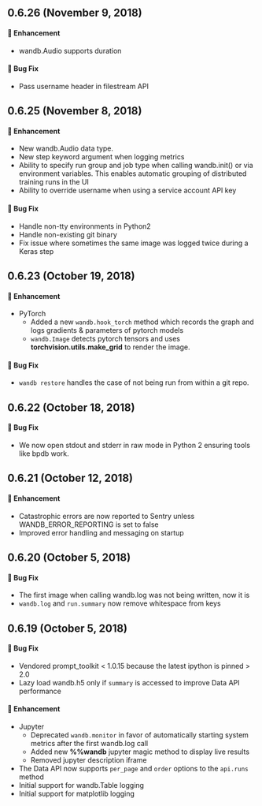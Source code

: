 ## 0.6.26 (November 9, 2018)

#### :nail_care: Enhancement

-   wandb.Audio supports duration

#### :bug: Bug Fix

-   Pass username header in filestream API

## 0.6.25 (November 8, 2018)

#### :nail_care: Enhancement

-   New wandb.Audio data type.
-   New step keyword argument when logging metrics
-   Ability to specify run group and job type when calling wandb.init() or via
    environment variables. This enables automatic grouping of distributed training runs
    in the UI
-   Ability to override username when using a service account API key

#### :bug: Bug Fix

-   Handle non-tty environments in Python2
-   Handle non-existing git binary
-   Fix issue where sometimes the same image was logged twice during a Keras step

## 0.6.23 (October 19, 2018)

#### :nail_care: Enhancement

-   PyTorch
    -   Added a new `wandb.hook_torch` method which records the graph and logs gradients & parameters of pytorch models
    -   `wandb.Image` detects pytorch tensors and uses **torchvision.utils.make_grid** to render the image.

#### :bug: Bug Fix

-   `wandb restore` handles the case of not being run from within a git repo.

## 0.6.22 (October 18, 2018)

#### :bug: Bug Fix

-   We now open stdout and stderr in raw mode in Python 2 ensuring tools like bpdb work.

## 0.6.21 (October 12, 2018)

#### :nail_care: Enhancement

-   Catastrophic errors are now reported to Sentry unless WANDB_ERROR_REPORTING is set to false
-   Improved error handling and messaging on startup

## 0.6.20 (October 5, 2018)

#### :bug: Bug Fix

-   The first image when calling wandb.log was not being written, now it is
-   `wandb.log` and `run.summary` now remove whitespace from keys

## 0.6.19 (October 5, 2018)

#### :bug: Bug Fix

-   Vendored prompt_toolkit < 1.0.15 because the latest ipython is pinned > 2.0
-   Lazy load wandb.h5 only if `summary` is accessed to improve Data API performance

#### :nail_care: Enhancement

-   Jupyter
    -   Deprecated `wandb.monitor` in favor of automatically starting system metrics after the first wandb.log call
    -   Added new **%%wandb** jupyter magic method to display live results
    -   Removed jupyter description iframe
-   The Data API now supports `per_page` and `order` options to the `api.runs` method
-   Initial support for wandb.Table logging
-   Initial support for matplotlib logging
